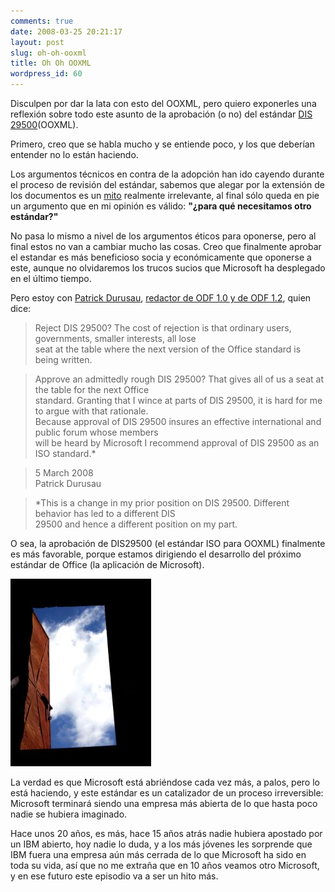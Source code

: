 ```yaml
---
comments: true
date: 2008-03-25 20:21:17
layout: post
slug: oh-oh-ooxml
title: Oh Oh OOXML
wordpress_id: 60
---
```


Disculpen por dar la lata con esto del OOXML, pero quiero exponerles una reflexión sobre todo este asunto de la aprobación (o no) del estándar [DIS 29500](http://www.dis29500.org/)(OOXML).

Primero, creo que se habla mucho y se entiende poco, y los que deberían entender no lo están haciendo.

Los argumentos técnicos en contra de la adopción han ido cayendo durante el proceso de revisión del estándar, sabemos que alegar por la extensión de los documentos es un [mito](http://www.durusau.net/publications/6000pagemyth.pdf) realmente irrelevante, al final sólo queda en pie un argumento que en mi opinión es válido: **"¿para qué necesitamos otro estándar?"**

No pasa lo mismo a nivel de los argumentos éticos para oponerse, pero al final estos no van a cambiar mucho las cosas. Creo que finalmente aprobar el estandar es más beneficioso socia y económicamente que oponerse a este, aunque no olvidaremos los trucos sucios que Microsoft ha desplegado en el último tiempo.

Pero estoy con [Patrick Durusau](http://www.durusau.net/), [redactor de ODF 1.0 y de ODF 1.2](http://blogs.sun.com/ontherecord/entry/patrick_durusau), quien dice:

> Reject DIS 29500? The cost of rejection is that ordinary users, governments, smaller interests, all lose  
seat at the table where the next version of the Office standard is being written.

> Approve an admittedly rough DIS 29500? That gives all of us a seat at the table for the next Office   
standard. Granting that I wince at parts of DIS 29500, it is hard for me to argue with that rationale.   
Because approval of DIS 29500 insures an effective international and public forum whose members   
will be heard by Microsoft I recommend approval of DIS 29500 as an ISO standard.*

> 5 March 2008  
Patrick Durusau

> *This is a change in my prior position on DIS 29500. Different behavior has led to a different DIS   
29500 and hence a different position on my part.

O sea, la aprobación de DIS29500 (el estándar ISO para OOXML) finalmente es más favorable, porque estamos dirigiendo el desarrollo del próximo estándar de Office (la aplicación de Microsoft).

![door.jpg](door.jpg)

La verdad es que Microsoft está abriéndose cada vez más, a palos, pero lo está haciendo, y este estándar es un catalizador de un proceso irreversible: Microsoft terminará siendo una empresa más abierta de lo que hasta poco nadie se hubiera imaginado.

Hace unos 20 años, es más, hace 15 años atrás nadie hubiera apostado por un IBM abierto, hoy nadie lo duda, y a los más jóvenes les sorprende que IBM fuera una empresa aún más cerrada de lo que Microsoft ha sido en toda su vida, así que no me extraña que en 10 años veamos otro Microsoft, y en ese futuro este episodio va a ser un hito más.



